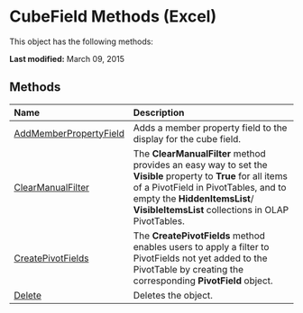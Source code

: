 
# CubeField Methods (Excel)
This object has the following methods:

 **Last modified:** March 09, 2015


## Methods



|**Name**|**Description**|
|:-----|:-----|
| [AddMemberPropertyField](721f9720-00c0-d9cf-1413-f3b0cc658595.md)|Adds a member property field to the display for the cube field.|
| [ClearManualFilter](2dac2695-ae2c-eba9-7b22-57f21d87925a.md)|The  **ClearManualFilter** method provides an easy way to set the **Visible** property to **True** for all items of a PivotField in PivotTables, and to empty the **HiddenItemsList**/ **VisibleItemsList** collections in OLAP PivotTables.|
| [CreatePivotFields](87d868d7-8836-5a0b-a4b6-1ca3165b96e0.md)| The **CreatePivotFields** method enables users to apply a filter to PivotFields not yet added to the PivotTable by creating the corresponding **PivotField** object.|
| [Delete](bcbe57bc-879d-b6a4-27ae-ec87153b1111.md)|Deletes the object.|
